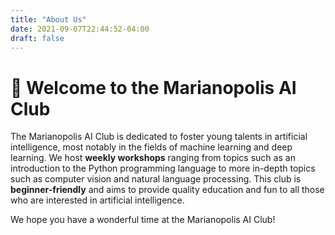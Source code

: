 ```yaml
---
title: "About Us"
date: 2021-09-07T22:44:52-04:00
draft: false
---
```

# 🥳 Welcome to the Marianopolis AI Club
The Marianopolis AI Club is dedicated to foster young talents in artificial intelligence, most notably in the fields of machine learning and deep learning. We host **weekly workshops** ranging from topics such as an introduction to the Python programming language to more in-depth topics such as computer vision and natural language processing. 
This club is **beginner-friendly** and aims to provide quality education and fun to all those who are interested in artificial intelligence.


We hope you have a wonderful time at the Marianopolis AI Club!